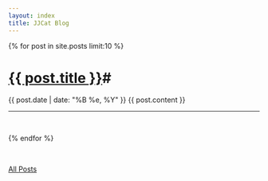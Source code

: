 ```yaml
---
layout: index
title: JJCat Blog
---
```

{% for post in site.posts limit:10 %}
# <a href = "{{ post.url }}"> {{ post.title }}</a>#
{{ post.date | date: "%B %e, %Y" }}
{{ post.content }}
<br>

-------------------
<br>

{% endfor %}

<br>

<a href = "/archive.html">All Posts</a>